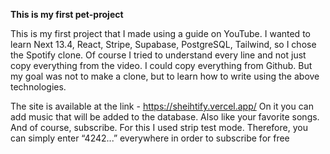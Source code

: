 **This is my first pet-project**

This is my first project that I made using a guide on YouTube. I wanted to learn Next 13.4, React, Stripe, Supabase, PostgreSQL, Tailwind, so I chose the Spotify clone. Of course I tried to understand every line and not just copy everything from the video. I could copy everything from Github. But my goal was not to make a clone, but to learn how to write using the above technologies.

The site is available at the link - https://sheihtify.vercel.app/
On it you can add music that will be added to the database.
Also like your favorite songs.
And of course, subscribe. For this I used strip test mode. Therefore, you can simply enter “4242...” everywhere in order to subscribe for free

